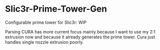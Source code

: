 # Slic3r-Prime-Tower-Gen
Configurable prime tower for Slic3r: WIP

Parsing CURA has more current focus mainly because I want to use my 2:1 extrusion now and because it already generates the prime tower. Cura just handles single nozzle extrusion poorly.

